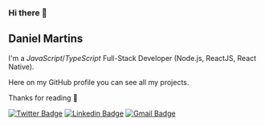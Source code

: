 ### Hi there 👋

## Daniel Martins

I'm a _JavaScript_/_TypeScript_ Full-Stack Developer (Node.js, ReactJS, React Native).<br/>

Here on my GitHub profile you can see all my projects.

Thanks for reading 💜

<a href="https://twitter.com/daniellmarttins"><img alt="Twitter Badge" src="https://img.shields.io/badge/-@daniellmarttins-6633cc?style=flat-square&labelColor=6633cc&logo=twitter&logoColor=white&link=https://twitter.com/daniellmarttins"/></a>
<a href="https://www.linkedin.com/in/daniellmartins/"><img alt="Linkedin Badge" src="https://img.shields.io/badge/-Daniel%20Martins-6633cc?style=flat-square&logo=Linkedin&logoColor=white&link=https://www.linkedin.com/in/daniellmartins/"/></a>
<a href="mailto:daniellmarttins10@gmail.com"><img alt="Gmail Badge" src="https://img.shields.io/badge/-daniellmarttins10@gmail.com-6633cc?style=flat-square&logo=Gmail&logoColor=white&link=mailto:daniellmarttins10@gmail.com"/></a>

